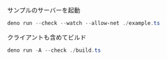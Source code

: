 サンプルのサーバーを起動

```ps1
deno run --check --watch --allow-net ./example.ts
```

クライアントも含めてビルド
```ps1
deno run -A --check ./build.ts
```
